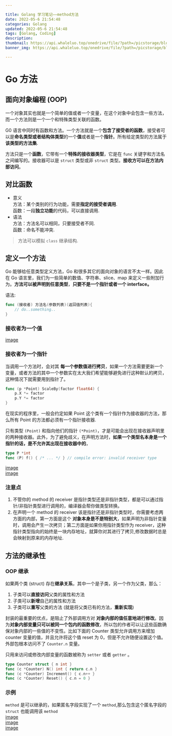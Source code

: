 ```yaml
---

title: Golang 学习笔记——method方法
date: 2022-05-6 21:54:48
categories: Golang
updated: 2022-05-6 21:54:48
tags: [Golang, Coding]
description:
thumbnail: https://api.whaleluo.top/onedrive/file/?path=/picstorage/blog/Golang/icon_img.png
banner_img: https://api.whaleluo.top/onedrive/file/?path=/picstorage/blog/Golang/icon_img.png

---
```


# Go 方法

## 面向对象编程 (OOP)

一个对象其实也就是一个简单的值或者一个变量，在这个对象中会包含一些方法，而一个方法则是一个一个和特殊类型关联的函数。

G0 语言中同时有函数和方法。一个方法就是一个**包含了接受者的函数**，接受者可以是**命名类型或者结构体类型**的一个**值**或者是一个**指针**。所有给定类型的方法属于**该类型的方法集**.

方法只是一个**函数**，它带有一个**特殊的接收器类型**，它是在 `func` 关键字和方法名之间编写的。接收器可以是 `struct` 类型或非 `struct` 类型。**接收方可以在方法内部访问**。

## 对比函数

- 意义  
  方法：某个类别的行为功能，需要**指定的接受者调用**.  
  函数：一段**独立功能**的代码，可以直接调用.
- 语法  
  方法：方法名可以相同，只要接受者不同.  
  函数：命名不能冲突.

> 方法可以模拟 `class` 继承结构.

## 定义一个方法

Go 能够给任意类型定义方法，Go 和很多其它的面向对象的语言不太一样。因此在 Go 语言里，我们为一些简单的数值、字符串、slice、map 来定义一些附加行为。**方法可以被声明到任意类型**，**只要不是一个指针或者一个 interface。**

语法:

```go
func (接收者) 方法名(参数列表)(返回值列表){
    // do..something..
}
```

### 接收者为一个值

[image](https://api.whaleluo.top/onedrive/file/?path=/picstorage/blog/Golang/method-1.png&webp=true)

### 接收者为一个指针

当调用一个方法时，会对其 **每一个参数值进行拷贝**，如果一个方法需要更新一个变量，或者方法的其中一个参数实在太大我们希望能够避免进行这种默认的拷贝，这种情况下就需要用到指针了。

```go
func (p *Point) ScaleBy(factor float64) {
    p.X *= factor
    p.Y *= factor
}
```

在现实的程序里，一般会约定如果 Point 这个类有一个指针作为接收器的方法，那么所有 Point 的方法都必须有一个指针接收器.

只有类型 `(Point)` 和指向他们的指针 `(*Point)`，才是可能会出现在接收器声明里的两种接收器。此外，为了避免歧义，在声明方法时，**如果一个类型名本身是一个指针的话，是不允许其出现在接收器中的**，

```go
type P *int
func (P) f() { /* ... */ } // compile error: invalid receiver type
```

[image](https://api.whaleluo.top/onedrive/file/?path=/picstorage/blog/Golang/method-2.png&webp=true)  
[image](https://api.whaleluo.top/onedrive/file/?path=/picstorage/blog/Golang/method-3.png&webp=true)

### 注意点

1. 不管你的 method 的 receiver 是指针类型还是非指针类型，都是可以通过指针/非指针类型进行调用的，编译器会帮你做类型转换。
2. 在声明一个 method 的 receiver 该是指针还是非指针类型时，你需要考虑两方面的内部，第一方面是这个 **对象本身是不是特别大**，如果声明为非指针变量时，调用会产生一次拷贝；第二方面是如果你用指针类型作为 receiver，这种指针类型指向的始终是一块内存地址，就算你对其进行了拷贝,修改数据时总是会映射到原来的内存地址.

## 方法的继承性

### OOP 继承

如果两个类 (struct) 存在**继承关系**，其中一个是子类，另一个作为父类，那么：

1. 子类可以**直接访问**父类的属性和方法
2. 子类可以**新增**自己的属性和方法
3. 子类可以**重写**父类的方法 (就是将父类已有的方法，**重新实现**)

封装的最重要的优点，是阻止了外部调用方对 **对象内部的值任意地进行修改**。因为**对象内部变量只可以被同一个包内的函数修改**，所以包的作者可以让这些函数确保对象内部的一些值的不变性。比如下面的 Counter 类型允许调用方来增加 counter 变量的值，并且允许将这个值 reset 为 0，但是不允许随便设置这个值。外部包根本访问不了 `Counter.n` 变量。

只用来访问或修改内部变量的函数被称为 `setter` 或者 `getter` 。

```go
type Counter struct { n int }
func (c *Counter) N() int { return c.n }
func (c *Counter) Increment() { c.n++ }
func (c *Counter) Reset() { c.n = 0 }
```

### 示例

`method` 是可以继承的，如果匿名字段实现了一个 `method`,那么包含这个匿名字段的 `struct` 也能调用该 `method`  
[image](https://api.whaleluo.top/onedrive/file/?path=/picstorage/blog/Golang/method-4.png&webp=true)  
[image](https://api.whaleluo.top/onedrive/file/?path=/picstorage/blog/Golang/method-5.png&webp=true)  
[image](https://api.whaleluo.top/onedrive/file/?path=/picstorage/blog/Golang/method-6.png&webp=true)
